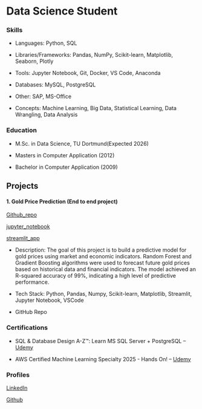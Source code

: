 # Data Science Student

### Skills
- Languages: Python, SQL

- Libraries/Frameworks: Pandas, NumPy, Scikit-learn,  Matplotlib, Seaborn, Plotly

- Tools: Jupyter Notebook, Git, Docker, VS Code, Anaconda

- Databases: MySQL, PostgreSQL

- Other: SAP, MS-Office

- Concepts: Machine Learning, Big Data, Statistical Learning, Data Wrangling, Data Analysis 

### Education

- M.Sc. in Data Science, TU Dortmund(Expected 2026)

- Masters in Computer Application (2012)
 
- Bachelor in Computer Application (2009)


## Projects

#### 1. Gold Price Prediction (End to end project)
[Github_repo](https://github.com/SatadalS99/Gold_price_prediction)

[jupyter_notebook](https://github.com/SatadalS99/Gold_price_prediction/blob/main/Gold_price_prediction_using_decison_trees.ipynb)

[streamlit_app](https://gold-price-prediction-satadal.streamlit.app/)

 
- Description: The goal of this project is to build a predictive model for gold prices using market and economic indicators.
  Random Forest and Gradient Boosting algorithms were used to forecast future gold prices based on historical data and financial indicators.
  The model achieved an R-squared accuracy of 99%, indicating a high level of predictive performance.

- Tech Stack: Python, Pandas, Numpy, Scikit-learn, Matplotlib, Streamlit, Jupyter Notebook, VSCode

- GitHub Repo 


### Certifications
- SQL & Database Design A-Z™: Learn MS SQL Server + PostgreSQL – [Udemy](https://www.udemy.com/certificate/UC-8e25770a-2c19-4d31-bd32-3bab1523ebcd/)
  
- AWS Certified Machine Learning Specialty 2025 - Hands On! – [Udemy](https://www.udemy.com/certificate/UC-84826733-80a1-4a86-8175-bae4b63b3480/)

### Profiles

[LinkedIn](https://www.linkedin.com/in/satadals/)

[Github](https://github.com/SatadalS99)




